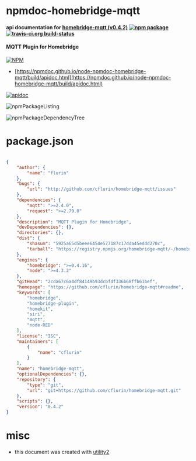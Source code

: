 # npmdoc-homebridge-mqtt

#### api documentation for  [homebridge-mqtt (v0.4.2)](https://github.com/cflurin/homebridge-mqtt#readme)  [![npm package](https://img.shields.io/npm/v/npmdoc-homebridge-mqtt.svg?style=flat-square)](https://www.npmjs.org/package/npmdoc-homebridge-mqtt) [![travis-ci.org build-status](https://api.travis-ci.org/npmdoc/node-npmdoc-homebridge-mqtt.svg)](https://travis-ci.org/npmdoc/node-npmdoc-homebridge-mqtt)

#### MQTT Plugin for Homebridge

[![NPM](https://nodei.co/npm/homebridge-mqtt.png?downloads=true&downloadRank=true&stars=true)](https://www.npmjs.com/package/homebridge-mqtt)

- [https://npmdoc.github.io/node-npmdoc-homebridge-mqtt/build/apidoc.html](https://npmdoc.github.io/node-npmdoc-homebridge-mqtt/build/apidoc.html)

[![apidoc](https://npmdoc.github.io/node-npmdoc-homebridge-mqtt/build/screenCapture.buildCi.browser.%252Ftmp%252Fbuild%252Fapidoc.html.png)](https://npmdoc.github.io/node-npmdoc-homebridge-mqtt/build/apidoc.html)

![npmPackageListing](https://npmdoc.github.io/node-npmdoc-homebridge-mqtt/build/screenCapture.npmPackageListing.svg)

![npmPackageDependencyTree](https://npmdoc.github.io/node-npmdoc-homebridge-mqtt/build/screenCapture.npmPackageDependencyTree.svg)



# package.json

```json

{
    "author": {
        "name": "flurin"
    },
    "bugs": {
        "url": "http://github.com/cflurin/homebridge-mqtt/issues"
    },
    "dependencies": {
        "mqtt": ">=2.4.0",
        "request": ">=2.79.0"
    },
    "description": "MQTT Plugin for Homebridge",
    "devDependencies": {},
    "directories": {},
    "dist": {
        "shasum": "5925a65d5beee6454e577187c17dda45eddd270c",
        "tarball": "https://registry.npmjs.org/homebridge-mqtt/-/homebridge-mqtt-0.4.2.tgz"
    },
    "engines": {
        "homebridge": ">=0.4.16",
        "node": ">=4.3.2"
    },
    "gitHead": "2cda67c6a4df84149b93dcbfdf336b68ffb61bef",
    "homepage": "https://github.com/cflurin/homebridge-mqtt#readme",
    "keywords": [
        "homebridge",
        "homebridge-plugin",
        "homekit",
        "siri",
        "mqtt",
        "node-RED"
    ],
    "license": "ISC",
    "maintainers": [
        {
            "name": "cflurin"
        }
    ],
    "name": "homebridge-mqtt",
    "optionalDependencies": {},
    "repository": {
        "type": "git",
        "url": "git+https://github.com/cflurin/homebridge-mqtt.git"
    },
    "scripts": {},
    "version": "0.4.2"
}
```



# misc
- this document was created with [utility2](https://github.com/kaizhu256/node-utility2)
